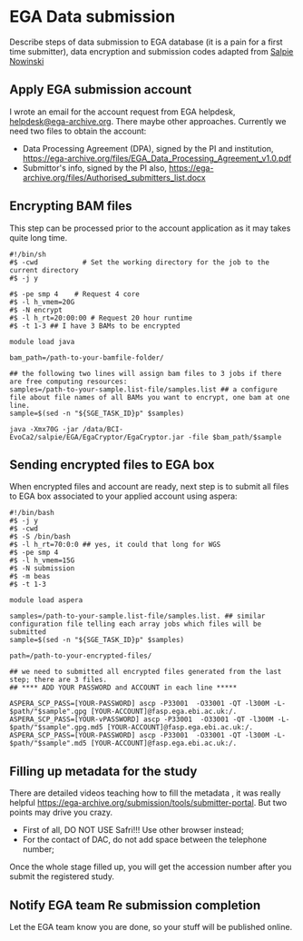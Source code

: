 # EGA Data submission

Describe steps of data submission to EGA database (it is a pain for a first time submitter), data encryption and submission codes adapted from [Salpie Nowinski](https://github.com/salpie)

## Apply EGA submission account

I wrote an email for the account request from EGA helpdesk, helpdesk@ega-archive.org. There maybe other approaches. Currently we need two files to obtain the account:

+ Data Processing Agreement (DPA), signed by the PI and institution, https://ega-archive.org/files/EGA_Data_Processing_Agreement_v1.0.pdf
+ Submittor's info, signed by the PI also, https://ega-archive.org/files/Authorised_submitters_list.docx

## Encrypting BAM files

This step can be processed prior to the account application as it may takes quite long time.

```
#!/bin/sh
#$ -cwd           # Set the working directory for the job to the current directory
#$ -j y

#$ -pe smp 4    # Request 4 core
#$ -l h_vmem=20G
#$ -N encrypt
#$ -l h_rt=20:00:00 # Request 20 hour runtime
#$ -t 1-3 ## I have 3 BAMs to be encrypted

module load java

bam_path=/path-to-your-bamfile-folder/

## the following two lines will assign bam files to 3 jobs if there are free computing resources:
samples=/path-to-your-sample.list-file/samples.list ## a configure file about file names of all BAMs you want to encrypt, one bam at one line.
sample=$(sed -n "${SGE_TASK_ID}p" $samples)

java -Xmx70G -jar /data/BCI-EvoCa2/salpie/EGA/EgaCryptor/EgaCryptor.jar -file $bam_path/$sample

```

## Sending encrypted files to EGA box
When encrypted files and account are ready, next step is to submit all files to EGA box associated to your applied account using aspera:

```
#!/bin/bash
#$ -j y
#$ -cwd 
#$ -S /bin/bash
#$ -l h_rt=70:0:0 ## yes, it could that long for WGS 
#$ -pe smp 4
#$ -l h_vmem=15G
#$ -N submission
#$ -m beas
#$ -t 1-3

module load aspera

samples=/path-to-your-sample.list-file/samples.list. ## similar configuration file telling each array jobs which files will be submitted
sample=$(sed -n "${SGE_TASK_ID}p" $samples)

path=/path-to-your-encrypted-files/

## we need to submitted all encrypted files generated from the last step; there are 3 files. 
## **** ADD YOUR PASSWORD and ACCOUNT in each line *****

ASPERA_SCP_PASS=[YOUR-PASSWORD] ascp -P33001  -O33001 -QT -l300M -L- $path/"$sample".gpg [YOUR-ACCOUNT]@fasp.ega.ebi.ac.uk:/.
ASPERA_SCP_PASS=[YOUR-vPASSWORD] ascp -P33001  -O33001 -QT -l300M -L- $path/"$sample".gpg.md5 [YOUR-ACCOUNT]@fasp.ega.ebi.ac.uk:/.
ASPERA_SCP_PASS=[YOUR-PASSWORD] ascp -P33001  -O33001 -QT -l300M -L- $path/"$sample".md5 [YOUR-ACCOUNT]@fasp.ega.ebi.ac.uk:/.

```

## Filling up metadata for the study
There are detailed videos teaching how to fill the metadata , it was really helpful https://ega-archive.org/submission/tools/submitter-portal. But two points may drive you crazy.
+ First of all, DO NOT USE Safri!!! Use other browser instead;
+ For the contact of DAC, do not add space between the telephone number;

Once the whole stage filled up, you will get the accession number after you submit the registered study.

## Notify EGA team Re submission completion

Let the EGA team know you are done, so your stuff will be published online.
